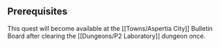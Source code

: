 ## Prerequisites

This quest will become available at the [[Towns/Aspertia City]] Bulletin Board after clearing the [[Dungeons/P2 Laboratory]] dungeon once.